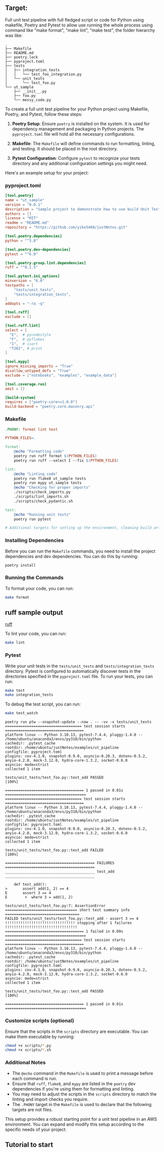 ## Target:
Full unit test pipeline with full fledged script or code for Python using makefile, Poetry and Pytest to allow use running the whole process using command like "make format", "make lint", "make test", the folder hierarchy was like:

```plaintext
.
├── Makefile
├── README.md
├── poetry.lock
├── pyproject.toml
├── tests
│   ├── integration_tests
│   │   └── test_foo_integration.py
│   └── unit_tests
│       └── test_foo.py
└── ut_sample
    ├── __init__.py
    ├── foo.py
    └── messy_code.py
```

To create a full unit test pipeline for your Python project using Makefile, Poetry, and Pytest, follow these steps:

1. **Poetry Setup**: Ensure `poetry` is installed on the system. It is used for dependency management and packaging in Python projects. The `pyproject.toml` file will hold all the necessary configurations.

2. **Makefile**: The `Makefile` will define commands to run formatting, linting, and testing. It should be placed in the root directory.

3. **Pytest Configuration**: Configure `pytest` to recognize your tests directory and any additional configuration settings you might need.

Here's an example setup for your project:

### pyproject.toml

```toml
[tool.poetry]
name = "ut_sample"
version = "0.0.1"
description = "Sample project to demonstrate how to use build Unit Test pipeline"
authors = []
license = "MIT"
readme = "README.md"
repository = "https://github.com/yike5460/justNotes.git"

[tool.poetry.dependencies]
python = "^3.8"

[tool.poetry.dev-dependencies]
pytest = "^6.0"

[tool.poetry.group.lint.dependencies]
ruff = "^0.1.5"

[tool.pytest.ini_options]
minversion = "6.0"
testpaths = [
    "tests/unit_tests",
    "tests/integration_tests",
]
addopts = "-ra -q"

[tool.ruff]
exclude = []

[tool.ruff.lint]
select = [
  "E",  # pycodestyle
  "F",  # pyflakes
  "I",  # isort
  "T201", # print
]

[tool.mypy]
ignore_missing_imports = "True"
disallow_untyped_defs = "True"
exclude = ["notebooks", "examples", "example_data"]

[tool.coverage.run]
omit = []

[build-system]
requires = ["poetry-core>=1.0.0"]
build-backend = "poetry.core.masonry.api"
```

### Makefile

```makefile
.PHONY: format lint test

PYTHON_FILES=.

format:
	@echo "Formatting code"
	poetry run ruff format $(PYTHON_FILES)
	poetry run ruff --select I --fix $(PYTHON_FILES)

lint:
	@echo "Linting code"
	poetry run flake8 ut_sample tests
	poetry run mypy ut_sample tests
	@echo "Checking for proper imports"
	./scripts/check_imports.py
	./scripts/lint_imports.sh
	./scripts/check_pydantic.sh

test:
	@echo "Running unit tests"
	poetry run pytest

# Additional targets for setting up the environment, cleaning build artifacts, etc.
```

### Installing Dependencies

Before you can run the `Makefile` commands, you need to install the project dependencies and dev dependencies. You can do this by running:

```bash
poetry install
```

### Running the Commands

To format your code, you can run:

```bash
make format
```

## ruff sample output

[ruff](../examples/ut_pipeline/image/ruff.png)

To lint your code, you can run:

```bash
make lint
```

### Pytest

Write your unit tests in the `tests/unit_tests` and `tests/integration_tests` directory. Pytest is configured to automatically discover tests in the directories specified in the `pyproject.toml` file. To run your tests, you can run:

```bash
make test
make integration_tests
```

To debug the test script, you can run:

```bash
make test_watch
```

```plaintext
poetry run ptw --snapshot-update --now . -- -vv -x tests/unit_tests
=================================== test session starts ====================================
platform linux -- Python 3.10.13, pytest-7.4.4, pluggy-1.4.0 -- /home/ubuntu/anaconda3/envs/py310/bin/python
cachedir: .pytest_cache
rootdir: /home/ubuntu/justNotes/examples/ut_pipeline
configfile: pyproject.toml
plugins: cov-4.1.0, snapshot-0.9.0, asyncio-0.20.3, dotenv-0.5.2, anyio-4.2.0, mock-3.12.0, hydra-core-1.3.2, socket-0.6.0
asyncio: mode=strict
collected 1 item                                                                           

tests/unit_tests/test_foo.py::test_add PASSED                                        [100%]

==================================== 1 passed in 0.01s =====================================
=================================== test session starts ====================================
platform linux -- Python 3.10.13, pytest-7.4.4, pluggy-1.4.0 -- /home/ubuntu/anaconda3/envs/py310/bin/python
cachedir: .pytest_cache
rootdir: /home/ubuntu/justNotes/examples/ut_pipeline
configfile: pyproject.toml
plugins: cov-4.1.0, snapshot-0.9.0, asyncio-0.20.3, dotenv-0.5.2, anyio-4.2.0, mock-3.12.0, hydra-core-1.3.2, socket-0.6.0
asyncio: mode=strict
collected 1 item                                                                           

tests/unit_tests/test_foo.py::test_add FAILED                                        [100%]

========================================= FAILURES =========================================
_________________________________________ test_add _________________________________________

    def test_add():
>       assert add(1, 2) == 4
E       assert 3 == 4
E        +  where 3 = add(1, 2)

tests/unit_tests/test_foo.py:7: AssertionError
================================= short test summary info ==================================
FAILED tests/unit_tests/test_foo.py::test_add - assert 3 == 4
!!!!!!!!!!!!!!!!!!!!!!!!!!!!!!!! stopping after 1 failures !!!!!!!!!!!!!!!!!!!!!!!!!!!!!!!!!
==================================== 1 failed in 0.09s =====================================
=================================== test session starts ====================================
platform linux -- Python 3.10.13, pytest-7.4.4, pluggy-1.4.0 -- /home/ubuntu/anaconda3/envs/py310/bin/python
cachedir: .pytest_cache
rootdir: /home/ubuntu/justNotes/examples/ut_pipeline
configfile: pyproject.toml
plugins: cov-4.1.0, snapshot-0.9.0, asyncio-0.20.3, dotenv-0.5.2, anyio-4.2.0, mock-3.12.0, hydra-core-1.3.2, socket-0.6.0
asyncio: mode=strict
collected 1 item                                                                           

tests/unit_tests/test_foo.py::test_add PASSED                                        [100%]

==================================== 1 passed in 0.01s =====================================
```

### Customize scripts (optional)

Ensure that the scripts in the `scripts` directory are executable. You can make them executable by running:

```bash
chmod +x scripts/*.py
chmod +x scripts/*.sh
```

### Additional Notes

- The `@echo` command in the `Makefile` is used to print a message before each command is run.
- Ensure that `ruff`, `flake8`, and `mypy` are listed in the `poetry` dev dependencies if you're using them for formatting and linting.
- You may need to adjust the scripts in the `scripts` directory to match the linting and import checks you require.
- The `.PHONY` target in the `Makefile` is used to declare that the following targets are not files.

This setup provides a robust starting point for a unit test pipeline in an AWS environment. You can expand and modify this setup according to the specific needs of your project.

## Tutorial to start 

